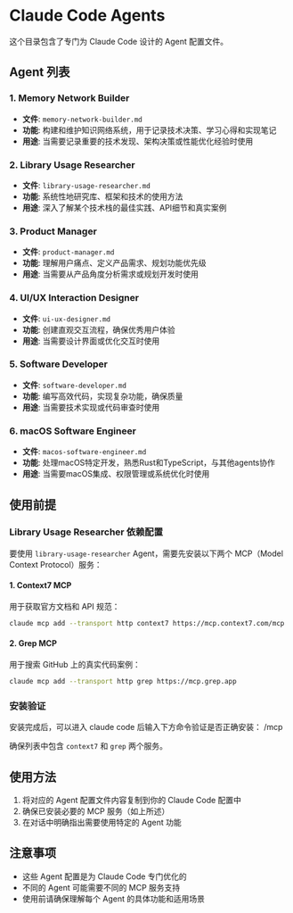 # Claude Code Agents

这个目录包含了专门为 Claude Code 设计的 Agent 配置文件。

## Agent 列表

### 1. Memory Network Builder
- **文件**: `memory-network-builder.md`
- **功能**: 构建和维护知识网络系统，用于记录技术决策、学习心得和实现笔记
- **用途**: 当需要记录重要的技术发现、架构决策或性能优化经验时使用

### 2. Library Usage Researcher
- **文件**: `library-usage-researcher.md`
- **功能**: 系统性地研究库、框架和技术的使用方法
- **用途**: 深入了解某个技术栈的最佳实践、API细节和真实案例

### 3. Product Manager
- **文件**: `product-manager.md`
- **功能**: 理解用户痛点、定义产品需求、规划功能优先级
- **用途**: 当需要从产品角度分析需求或规划开发时使用

### 4. UI/UX Interaction Designer
- **文件**: `ui-ux-designer.md`
- **功能**: 创建直观交互流程，确保优秀用户体验
- **用途**: 当需要设计界面或优化交互时使用

### 5. Software Developer
- **文件**: `software-developer.md`
- **功能**: 编写高效代码，实现复杂功能，确保质量
- **用途**: 当需要技术实现或代码审查时使用

### 6. macOS Software Engineer
- **文件**: `macos-software-engineer.md`
- **功能**: 处理macOS特定开发，熟悉Rust和TypeScript，与其他agents协作
- **用途**: 当需要macOS集成、权限管理或系统优化时使用

## 使用前提

### Library Usage Researcher 依赖配置

要使用 `library-usage-researcher` Agent，需要先安装以下两个 MCP（Model Context Protocol）服务：

#### 1. Context7 MCP
用于获取官方文档和 API 规范：
```bash
claude mcp add --transport http context7 https://mcp.context7.com/mcp
```

#### 2. Grep MCP  
用于搜索 GitHub 上的真实代码案例：
```bash
claude mcp add --transport http grep https://mcp.grep.app
```

### 安装验证

安装完成后，可以进入 claude code 后输入下方命令验证是否正确安装：
/mcp

确保列表中包含 `context7` 和 `grep` 两个服务。

## 使用方法

1. 将对应的 Agent 配置文件内容复制到你的 Claude Code 配置中
2. 确保已安装必要的 MCP 服务（如上所述）
3. 在对话中明确指出需要使用特定的 Agent 功能

## 注意事项

- 这些 Agent 配置是为 Claude Code 专门优化的
- 不同的 Agent 可能需要不同的 MCP 服务支持
- 使用前请确保理解每个 Agent 的具体功能和适用场景
